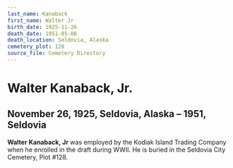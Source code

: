 ```yaml
---
last_name: Kanaback
first_name: Walter Jr
birth_date: 1925-11-26
death_date: 1951-05-08
death_location: Seldovia, Alaska
cemetery_plot: 128
source_file: Cemetery Directory
---
```

# Walter Kanaback, Jr.

## November 26, 1925, Seldovia, Alaska – 1951, Seldovia

**Walter Kanaback, Jr** was employed by the Kodiak Island Trading
Company when he enrolled in the draft during WWII. He is buried in the
Seldovia City Cemetery, Plot \#128.

